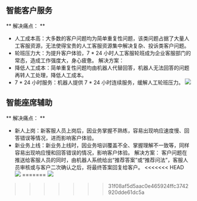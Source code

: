 ## 智能客户服务
** 解决痛点： **
- 人工成本高：大多数的客户问题均为简单重复性问题，该类问题占据了大量人工客服资源，无法使得宝贵的人工客服资源集中解决复杂、投诉类客户问题。
- 轮班压力大：为提升客户体验，7 \* 24 小时人工客服轮班成为企业客服部门的常态，造成工作强度大，身心疲惫。
解决方案：
- 降低人工成本：简单重复性问题均由机器人代替回答，机器人无法回答的问题再转人工处理，降低人工成本。
- 7 \* 24 小时服务：机器人提供 7 \* 24 小时连续服务，缓解人工轮班压力。
![](http://imgcache.tcecqpoc.fsphere.cn/image/mc.qcloudimg.com/static/img/74f758ec89d0b09147f29fe36970438d/image.svg)

## 智能座席辅助
** 解决痛点： **
- 新人上岗：新客服人员上岗后，因业务掌握不熟练，容易出现响应速度慢、回答错误等情况，进而影响客户体验。
- 新业务上线：新业务上线时，因业务培训覆盖不全、掌握理解不一致等，同样容易出现响应慢和回答错误的情况，影响客户体验。
解决方案：
客户问题在推送给客服人员的同时，由机器人系统给出“推荐答案”或“推荐问法”，客服人员审核或与客户二次确认之后，将最终答案回复给客户。
<<<<<<< HEAD
![](http://imgcache.tcecqpoc.fsphere.cn/image/mc.qcloudimg.com/static/img/4952f1b62e8975f37f3143ccc5cb7345/image.svg)
=======
![](http://imgcache.tcecqpoc.fsphere.cn/image/mc.qcloudimg.com/static/img/57d0a4aac1b47c545b1412e3c8ba63bf/image.svg)
>>>>>>> 31f08af5d5aac0e465924ffc3742920dde61dc5a
